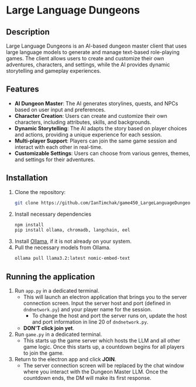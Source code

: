 # Large Language Dungeons

## Description
Large Language Dungeons is an AI-based dungeon master client that uses large language models to generate and manage text-based role-playing games. The client allows users to create and customize their own adventures, characters, and settings, while the AI provides dynamic storytelling and gameplay experiences.

## Features

- **AI Dungeon Master**: The AI generates storylines, quests, and NPCs based on user input and preferences.
- **Character Creation**: Users can create and customize their own characters, including attributes, skills, and backgrounds.
- **Dynamic Storytelling**: The AI adapts the story based on player choices and actions, providing a unique experience for each session.
- **Multi-player Support**: Players can join the same game session and interact with each other in real-time.
- **Customizable Settings**: Users can choose from various genres, themes, and settings for their adventures.



## Installation

1. Clone the repository:
   ```bash
   git clone https://github.com/IanTimchak/game450_LargeLanguageDungeon.git
2. Install necessary dependencies
   ```bash
   npm install
   pip install ollama, chromadb, langchain, eel
3. Install [Ollama](https://ollama.com/), if it is not already on your system.
4. Pull the necessary models from Ollama.
   ```bash
   ollama pull llama3.2:latest nomic-embed-text
   ```

## Running the application
1. Run `app.py` in a dedicated terminal.
   - This will launch an electron application that brings you to the server connection screen. Input the server host and port (defined in `dndnetwork.py`) and your player name for the session.
     - To change the host and port the server runs on, update the host and port information in line 20 of `dndnetwork.py`.
   - **DON'T click join yet**.
2. Run `game.py` in a dedicated terminal.
   - This starts up the game server which hosts the LLM and all other game logic. Once this starts up, a countdown begins for all players to join the game.
3. Return to the electron app and click **JOIN**.
   - The server connection screen will be replaced by the chat window where you interact with the Dungeon Master LLM. Once the countdown ends, the DM will make its first response.